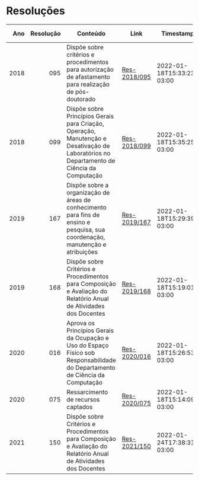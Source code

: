 # Resoluções

|  Ano | Resolução | Conteúdo                                                                                                                                 | Link                         | Timestamp                 | PDF                                                                  | PDF GitHub |
| ---: | --------: | ---------------------------------------------------------------------------------------------------------------------------------------- | ---------------------------- | ------------------------- | -------------------------------------------------------------------- | ---------- |
| 2018 |       095 | Dispõe sobre critérios e procedimentos para autorização de afastamento para realização de pós-doutorado                                  | [Res-2018/095][Res-2018/095] | 2022-01-18T15:33:23-03:00 | [Res-2018/095-pdf][Res-2018/095-pdf]                                 |            |
| 2018 |       099 | Dispõe sobre Princípios Gerais para Criação, Operação, Manutenção e Desativação de Laboratórios no Departamento de Ciência da Computação | [Res-2018/099][Res-2018/099] | 2022-01-18T15:35:25-03:00 | [Res-2018/099-pdf][Res-2018/099-pdf]                                 |            |
| 2019 |       167 | Dispõe sobre a organização de áreas de conhecimento para fins de ensino e pesquisa, sua coordenação, manutenção e atribuições            | [Res-2019/167][Res-2019/167] | 2022-01-18T15:29:39-03:00 | [Res-2019/167-pdf][Res-2019/167-pdf]                                 |            |
| 2019 |       168 | Dispõe sobre Critérios e Procedimentos para Composição e Avaliação do Relatório Anual de Atividades dos Docentes                         | [Res-2019/168][Res-2019/168] | 2022-01-18T15:19:01-03:00 | [Res-2019/168-pdf][Res-2019/168-pdf]                                 |            |
| 2020 |       016 | Aprova os Princípios Gerais da Ocupação e Uso do Espaço Físico sob Responsabilidade do Departamento de Ciência da Computação             | [Res-2020/016][Res-2020/016] | 2022-01-18T15:26:53-03:00 | [Res-2020/016-pdf][Res-2020/016-pdf]                                 |            |
| 2020 |       075 | Ressarcimento de recursos captados                                                                                                       | [Res-2020/075][Res-2020/075] | 2022-01-18T15:14:09-03:00 | [Res-2020/075-pdf][Res-2020/075-pdf]                                 |            |
| 2021 |       150 | Dispõe sobre Critérios e Procedimentos para Composição e Avaliação do Relatório Anual de Atividades dos Docentes                         | [Res-2021/150][Res-2021/150] | 2022-01-24T17:38:31-03:00 | [Res-2021/150-pdf][Res-2021/150-pdf] [Anexo][Res-2021/150-Anexo-pdf] |            |

<!-- Resoluções PDFs -->

[Res-2018/095]: https://dcc.ufmg.br/resolucao/095-2018
[Res-2018/099]: https://dcc.ufmg.br/resolucao/099-2018
[Res-2019/167]: https://dcc.ufmg.br/resolucao/167-2019
[Res-2019/168]: https://dcc.ufmg.br/resolucao/168-2019
[Res-2020/016]: https://dcc.ufmg.br/resolucao/016-2020
[Res-2020/075]: https://dcc.ufmg.br/resolucao/075-2020
[Res-2021/150]: https://dcc.ufmg.br/resolucao/150-2021

<!-- PDFs -->

[Res-2018/095-pdf]: https://dcc.ufmg.br/wp-content/uploads/095-criterios-pos-doc.pdf
[Res-2018/099-pdf]: https://dcc.ufmg.br/wp-content/uploads/099-Criterios-Laboratorios.pdf
[Res-2019/167-pdf]: https://dcc.ufmg.br/wp-content/uploads/Resolucao-167-2019-Areas-de-Conhecimento.pdf
[Res-2019/168-pdf]: https://dcc.ufmg.br/wp-content/uploads/168-relatorio-anual-docente.pdf
[Res-2020/016-pdf]: https://dcc.ufmg.br/wp-content/uploads/Resolucao-016.2020-espaco-fisico-ocupacao.pdf
[Res-2020/075-pdf]: https://dcc.ufmg.br/wp-content/uploads/2020/12/Resolucao075-2020.pdf
[Res-2021/150-pdf]: https://dcc.ufmg.br/wp-content/uploads/150_criterios-relatorio-anual-docente.pdf
[Res-2021/150-Anexo-pdf]: https://dcc.ufmg.br/wp-content/uploads/Anexo-150-2021.pdf
